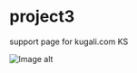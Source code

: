 # project3
support page for kugali.com KS

![Image alt](https://github.com/{Andrew3005}/{project3}/raw/{master}/{img}/screen.JPG)
